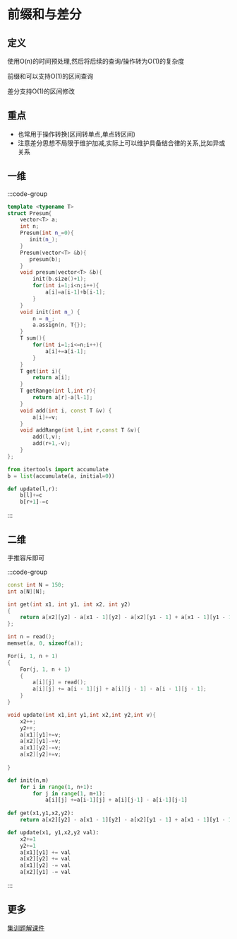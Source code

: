 # 前缀和与差分

## 定义
使用O(n)的时间预处理,然后将后续的查询/操作转为O(1)的复杂度

前缀和可以支持O(1)的区间查询

差分支持O(1)的区间修改

## 重点

- 也常用于操作转换(区间转单点,单点转区间)
- 注意差分思想不局限于维护加减,实际上可以维护具备结合律的关系,比如异或关系

## 一维

:::code-group

```cpp
template <typename T>
struct Presum{
    vector<T> a;
    int n;
    Presum(int n_=0){
       init(n_);
    }
    Presum(vector<T> &b){
       presum(b);
    }
    void presum(vector<T> &b){
        init(b.size()+1);
        for(int i=1;i<n;i++){
            a[i]=a[i-1]+b[i-1];
        }
    }
    void init(int n_) {
        n = n_;
        a.assign(n, T{});
    }
    T sum(){
        for(int i=1;i<=n;i++){
            a[i]+=a[i-1];
        }
    }
    T get(int i){
        return a[i];
    }
    T getRange(int l,int r){
        return a[r]-a[l-1];
    }
    void add(int i, const T &v) {
        a[i]+=v;
    }
    void addRange(int l,int r,const T &v){
        add(l,v);
        add(r+1,-v);
    }
};
```

```py
from itertools import accumulate
b = list(accumulate(a, initial=0))

def update(l,r):
    b[l]+=c
    b[r+1]-=c
```

:::

## 二维 

手推容斥即可

:::code-group

```cpp
const int N = 150;
int a[N][N];

int get(int x1, int y1, int x2, int y2)
{
    return a[x2][y2] - a[x1 - 1][y2] - a[x2][y1 - 1] + a[x1 - 1][y1 - 1];
};

int n = read();
memset(a, 0, sizeof(a));

For(i, 1, n + 1)
{
    For(j, 1, n + 1)
    {
        a[i][j] = read();
        a[i][j] += a[i - 1][j] + a[i][j - 1] - a[i - 1][j - 1];
    }
}

void update(int x1,int y1,int x2,int y2,int v){
    x2++;
    y2++;
    a[x1][y1]+=v;
    a[x2][y1]-=v;
    a[x1][y2]-=v;
    a[x2][y2]+=v;
    
}
```

```py
def init(n,m)
    for i in range(1, n+1):
        for j in range(1, m+1):
            a[i][j] +=a[i-1][j] + a[i][j-1] - a[i-1][j-1]
            
def get(x1,y1,x2,y2):
    return a[x2][y2] - a[x1 - 1][y2] - a[x2][y1 - 1] + a[x1 - 1][y1 - 1]

def update(x1, y1,x2,y2 val):
    x2+=1
    y2+=1
    a[x1][y1] += val
    a[x2][y2] += val
    a[x1][y2] -= val
    a[x2][y1] -= val
```

:::

## 更多

[集训题解课件](https://slides.open17.vip/slides/ACM2024-SUMMER/)
